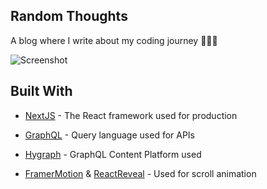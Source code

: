 ## Random Thoughts

A blog where I write about my coding journey 👩🏻‍💻


![Screenshot]()



## Built With

* [NextJS](https://nextjs.org/) - The React framework used for production

* [GraphQL](https://graphql.org/) - Query language used for APIs

* [Hygraph](https://hygraph.com/) - GraphQL Content Platform used

* [FramerMotion](https://www.framer.com/motion/) & [ReactReveal](https://www.react-reveal.com/) - Used for scroll animation

